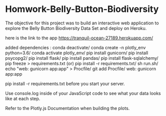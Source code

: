 # Homwork-Belly-Button-Biodiversity

The objective for this project was to build an interactive web application to explore the Belly Button Biodiversity Data Set and deploy on Heroku.

here is the link to the app
https://tranquil-ocean-27189.herokuapp.com/ 

added dependencies : 
conda deactivate/
conda create -n plotly_env python=3.6/
conda activate plotly_env/
pip install gunicorn/
pip install psycopg2/
pip install flask/
pip install pandas/
pip install flask-sqlalchemy/
pip freeze > requirements.txt (or) pip install -r requirements.txt/
sh run.sh/
echo "web: gunicorn app:app" > Procfile/
git add Procfile/
web: gunicorn app:app

pip install -r requirements.txt before you start your server.


Use console.log inside of your JavaScript code to see what your data looks like at each step.


Refer to the Plotly.js Documentation when building the plots.




